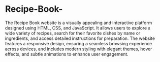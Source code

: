 # Recipe-Book-
The Recipe Book website is a visually appealing and interactive platform designed using HTML, CSS, and JavaScript. It allows users to explore a wide variety of recipes, search for their favorite dishes by name or ingredients, and access detailed instructions for preparation. The website features a responsive design, ensuring a seamless browsing experience across devices, and includes modern styling with elegant themes, hover effects, and subtle animations to enhance user engagement.
